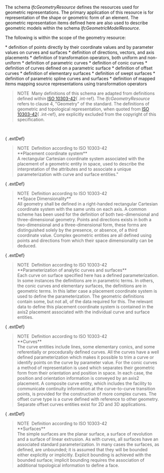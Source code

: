 The schema _IfcGeometryResource_ defines the resources used for geometric representations. The primary application of this resource is for representation of the shape or geometric form of an element. The geometric representation items defined here are also used to describe geometric models within the schema _IfcGeometricModelResource_.

The following is within the scope of the geometry resource:

\* definition of points directly by their coordinate values and by parameter values on curves and surfaces
\* definition of directions, vectors, and axis placements
\* definition of transformation operators, both uniform and non-uniform
\* definition of parametric curves
\* definition of conic curves
\* definition of curves defined on a parametric surface
\* definition of offset curves
\* definition of elementary surfaces
\* definition of swept surfaces
\* definition of parametric spline curves and surfaces
\* definition of mapped items mapping source representations using transformation operators

> NOTE&nbsp; Many definitions of this schema are adapted from definitions defined within [ISO 10303-42](../../bibliography.htm#iso-10303-42){ .int-ref}. The _IfcGeometryResource_ refers to clause 4, "Geometry" of the standard. The definitions of geometric and topological representation, when quoted from [ISO 10303-42](../../bibliography.htm#iso-10303-42){ .int-ref}, are explicitly excluded from the copyright of this specification.

&nbsp;

{ .extDef}
> NOTE&nbsp; Definition according to ISO 10303-42  
> \*\*Placement coordinate system\*\*  
> A rectangular Cartesian coordinate system associated with the placement of a geometric entity in space, used to describe the interpretation of the attributes and to associate a unique parameterization with curve and surface entities."

{ .extDef}
> NOTE&nbsp; Definition according to ISO 10303-42  
> \*\*Space Dimensionality\*\*  
> All geometry shall be defined in a right-handed rectangular Cartesian coordinate system with the same units on each axis. A common scheme has been used for the definition of both two-dimensional and three-dimensional geometry. Points and directions exists in both a two-dimensional and a three-dimensional form, these forms are distinguished solely by the presence, or absence, of a third coordinate value. Complex geometric entities are all defined using points and directions from which their space dimensionality can be deduced.

{ .extDef}
> NOTE&nbsp; Definition according to ISO 10303-42  
> \*\*Parameterization of analytic curves and surfaces\*\*  
> Each curve on surface specified here has a defined parameterization. In some instances the definitions are in parametric terms. In others, the conic curves and elementary surfaces, the definitions are in geometric terms. In this latter case a placement coordinate system is used to define the parameterization. The geometric definitions contain some, but not all, of the data required for this. The relevant data to define this placement coordinate system is contained in the axis2 placement associated with the individual curve and surface entities.

{ .extDef}
> NOTE&nbsp; Definition according to ISO 10303-42  
> \*\*Curves\*\*  
> The curve entities include lines, some elementary conics, and some referentially or procedurally defined curves. All the curves have a well defined parameterization which makes it possible to trim a curve or identify points on the curve by parameter value. For the conic curves a method of representation is used which separates their geometric form from their orientation and position in space. In each case, the position and orientation information is conveyed by an axis2 placement. A composite curve entity, which includes the facility to communicate continuity information at the curve-to-curve transition points, is provided for the construction of more complex curves. The offset curve type is a curve defined with reference to other geometry. Separate offset curves entities exist for 2D and 3D applications.

{ .extDef}
> NOTE&nbsp; Definition according to ISO 10303-42  
> \*\*Surfaces\*\*  
> The simple surfaces are the planar surface, a surface of revolution and a surface of linear extrusion. As with curves, all surfaces have an associated standard parameterization. In many cases the surfaces, as defined, are unbounded; it is assumed that they will be bounded either explicitly or implicitly. Explicit bounding is achieved with the bounded surface; implicit bounding requires the association of additional topological information to define a face.
